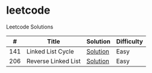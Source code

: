 # leetcode
Leetcode Solutions

| **#** | **Title** | **Solution** | **Difficulty** |
| --- | --- | --- | --- |
| 141 | Linked List Cycle | [Solution](LinkedListCycle.java) | Easy |
| 206 | Reverse Linked List | [Solution](ReverseLinkedList.java) | Easy |
